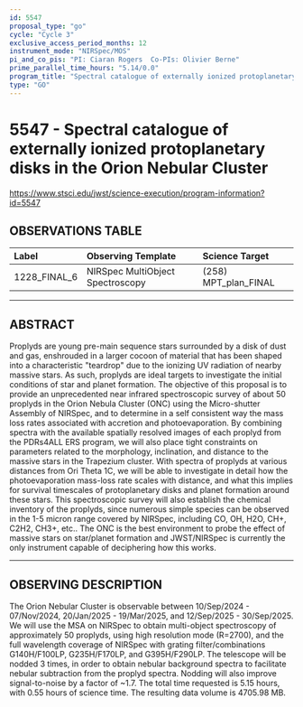 ```yaml
---
id: 5547
proposal_type: "go"
cycle: "Cycle 3"
exclusive_access_period_months: 12
instrument_mode: "NIRSpec/MOS"
pi_and_co_pis: "PI: Ciaran Rogers  Co-PIs: Olivier Berne"
prime_parallel_time_hours: "5.14/0.0"
program_title: "Spectral catalogue of externally ionized protoplanetary disks in the Orion Nebular Cluster"
type: "GO"
---
```

# 5547 - Spectral catalogue of externally ionized protoplanetary disks in the Orion Nebular Cluster
https://www.stsci.edu/jwst/science-execution/program-information?id=5547
## OBSERVATIONS TABLE
| Label          | Observing Template             | Science Target       |
| :------------- | :----------------------------- | :------------------- |
| 1228_FINAL_6   | NIRSpec MultiObject Spectroscopy | (258) MPT_plan_FINAL |

---

## ABSTRACT

Proplyds are young pre-main sequence stars surrounded by a disk of dust and gas, enshrouded in a larger cocoon of material that has been shaped into a characteristic "teardrop" due to the ionizing UV radiation of nearby massive stars. As such, proplyds are ideal targets to investigate the initial conditions of star and planet formation. The objective of this proposal is to provide an unprecedented near infrared spectroscopic survey of about 50 proplyds in the Orion Nebula Cluster (ONC) using the Micro-shutter Assembly of NIRSpec, and to determine in a self consistent way the mass loss rates associated with accretion and photoevaporation. By combining spectra with the available spatially resolved images of each proplyd from the PDRs4ALL ERS program, we will also place tight constraints on parameters related to the morphology, inclination, and distance to the massive stars in the Trapezium cluster. With spectra of proplyds at various distances from Ori Theta 1C, we will be able to investigate in detail how the photoevaporation mass-loss rate scales with distance, and what this implies for survival timescales of protoplanetary disks and planet formation around these stars. This spectroscopic survey will also establish the chemical inventory of the proplyds, since numerous simple species can be observed in the 1-5 micron range covered by NIRSpec, including CO, OH, H2O, CH+, C2H2, CH3+, etc.. The ONC is the best environment to probe the effect of massive stars on star/planet formation and JWST/NIRSpec is currently the only instrument capable of deciphering how this works.

---

## OBSERVING DESCRIPTION

The Orion Nebular Cluster is observable between 10/Sep/2024 - 07/Nov/2024, 20/Jan/2025 - 19/Mar/2025, and 12/Sep/2025 - 30/Sep/2025. We will use the MSA on NIRSpec to obtain multi-object spectroscopy of approximately 50 proplyds, using high resolution mode (R=2700), and the full wavelength coverage of NIRSpec with grating filter/combinations G140H/F100LP, G235H/F170LP, and G395H/F290LP. The telescope will be nodded 3 times, in order to obtain nebular background spectra to facilitate nebular subtraction from the proplyd spectra. Nodding will also improve signal-to-noise by a factor of ~1.7.
The total time requested is 5.15 hours, with 0.55 hours of science time. The resulting data volume is 4705.98 MB.